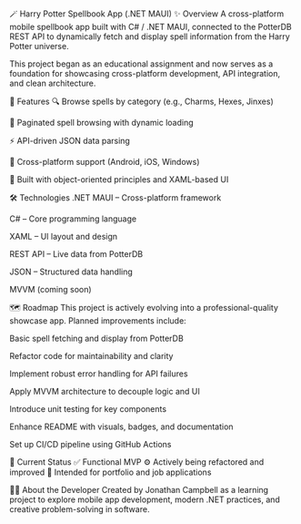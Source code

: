 🪄 Harry Potter Spellbook App (.NET MAUI)
✨ Overview
A cross-platform mobile spellbook app built with C# / .NET MAUI, connected to the PotterDB REST API to dynamically fetch and display spell information from the Harry Potter universe.

This project began as an educational assignment and now serves as a foundation for showcasing cross-platform development, API integration, and clean architecture.

📱 Features
🔍 Browse spells by category (e.g., Charms, Hexes, Jinxes)

📄 Paginated spell browsing with dynamic loading

⚡ API-driven JSON data parsing

📱 Cross-platform support (Android, iOS, Windows)

🧱 Built with object-oriented principles and XAML-based UI

🛠️ Technologies
.NET MAUI – Cross-platform framework

C# – Core programming language

XAML – UI layout and design

REST API – Live data from PotterDB

JSON – Structured data handling

MVVM (coming soon)

🗺️ Roadmap
This project is actively evolving into a professional-quality showcase app. Planned improvements include:

 Basic spell fetching and display from PotterDB

 Refactor code for maintainability and clarity

 Implement robust error handling for API failures

 Apply MVVM architecture to decouple logic and UI

 Introduce unit testing for key components

 Enhance README with visuals, badges, and documentation

 Set up CI/CD pipeline using GitHub Actions

🚧 Current Status
✅ Functional MVP
⚙️ Actively being refactored and improved
🌟 Intended for portfolio and job applications

🙋‍♂️ About the Developer
Created by Jonathan Campbell as a learning project to explore mobile app development, modern .NET practices, and creative problem-solving in software.
